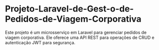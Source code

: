# Projeto-Laravel-de-Gest-o-de-Pedidos-de-Viagem-Corporativa
Este projeto é um microsserviço em Laravel para gerenciar pedidos de viagem corporativa. Ele oferece uma API REST para operações de CRUD e autenticação JWT para segurança.
